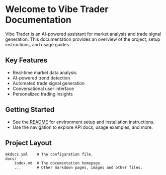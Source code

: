 # Welcome to Vibe Trader Documentation

Vibe Trader is an AI-powered assistant for market analysis and trade signal generation. This documentation provides an overview of the project, setup instructions, and usage guides.

## Key Features
- Real-time market data analysis
- AI-powered trend detection
- Automated trade signal generation
- Conversational user interface
- Personalized trading insights

## Getting Started

- See the [README](../README.md) for environment setup and installation instructions.
- Use the navigation to explore API docs, usage examples, and more.

## Project Layout

    mkdocs.yml    # The configuration file.
    docs/
        index.md  # The documentation homepage.
        ...       # Other markdown pages, images and other files.
